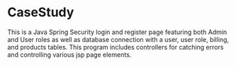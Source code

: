 # CaseStudy
This is a Java Spring Security login and register page featuring both Admin and User roles as well as database connection with a user, user role, billing, and products tables.
This program includes controllers for catching errors and controlling various jsp page elements.
